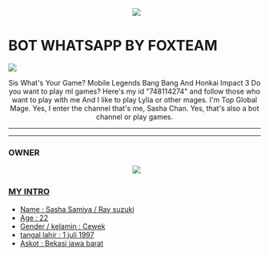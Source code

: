 <p align="center">
  <img src="https://user-images.githubusercontent.com/99161705/160794102-8fffe738-fa98-42e9-bcbe-7843bb037edc.jpg" />
</p> 


# BOT WHATSAPP BY FOXTEAM


<img src="https://user-images.githubusercontent.com/99161705/160795877-5b83c150-5ab8-4941-b843-ce0722d27cf8.jpg" />
<p align="center"> 
Sis What's Your Game? Mobile Legends Bang Bang And Honkai Impact 3
Do you want to play ml games?
Here's my id "748114274" and follow those who want to play with me
And I like to play Lylia or other mages. I'm Top Global Mage. Yes, I enter the channel that's me, Sasha Chan. Yes, that's also a bot channel or play games.


</p> 

------

------ 



### OWNER
<p align="center">
  <a href="https://wa.me/62887433094409?text=Halo"><img src="https://img.shields.io/badge/WhatsApp-25D366?style=for-the-badge&logo=whatsapp&logoColor=white" /><br>
    
### MY INTRO
    
<p align="center">
  
 - Name : Sasha Samiya / Ray suzuki
 - Age : 22
 - Gender / kelamin : Cewek
 - tangal lahir : 1 juli 1997
 - Askot : Bekasi jawa barat





